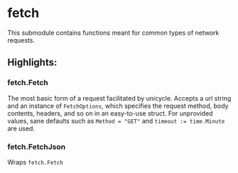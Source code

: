 # fetch
This submodule contains functions meant for common types of network requests.

## Highlights:

### fetch.Fetch
The most basic form of a request facilitated by unicycle.
Accepts a url string and an instance of `FetchOptions`, which specifies the request method, body contents, headers, and so on in an easy-to-use struct.
For unprovided values, sane defaults such as `Method = "GET"` and `timeout := time.Minute` are used.

### fetch.FetchJson
Wraps `fetch.Fetch`
